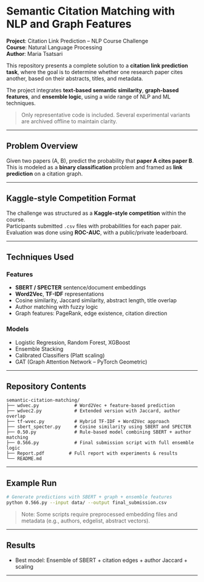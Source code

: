#  Semantic Citation Matching with NLP and Graph Features

 **Project**: Citation Link Prediction – NLP Course Challenge  
 **Course**: Natural Language Processing   
 **Author**: Maria Tsatsari

This repository presents a complete solution to a **citation link prediction task**, where the goal is to determine whether one research paper cites another, based on their abstracts, titles, and metadata.

The project integrates **text-based semantic similarity**, **graph-based features**, and **ensemble logic**, using a wide range of NLP and ML techniques.

>  Only representative code is included. Several experimental variants are archived offline to maintain clarity.

---

##  Problem Overview

Given two papers (A, B), predict the probability that **paper A cites paper B**. This is modeled as a **binary classification** problem and framed as **link prediction** on a citation graph.

---

##  Kaggle-style Competition Format

The challenge was structured as a **Kaggle-style competition** within the course.  
Participants submitted `.csv` files with probabilities for each paper pair. Evaluation was done using **ROC-AUC**, with a public/private leaderboard.


---

##  Techniques Used

### Features
- **SBERT / SPECTER** sentence/document embeddings
- **Word2Vec**, **TF-IDF** representations
- Cosine similarity, Jaccard similarity, abstract length, title overlap
- Author matching with fuzzy logic
- Graph features: PageRank, edge existence, citation direction

###  Models
- Logistic Regression, Random Forest, XGBoost
- Ensemble Stacking
- Calibrated Classifiers (Platt scaling)
- GAT (Graph Attention Network – PyTorch Geometric)

---

##  Repository Contents

```
semantic-citation-matching/
├── wdvec.py             # Word2Vec + feature-based prediction
├── wdvec2.py            # Extended version with Jaccard, author overlap
├── tf-wvec.py           # Hybrid TF-IDF + Word2Vec approach
├── sbert_specter.py     # Cosine similarity using SBERT and SPECTER
├── 0.50.py              # Rule-based model combining SBERT + author matching
├── 0.566.py             # Final submission script with full ensemble logic
├── Report.pdf         # Full report with experiments & results
└── README.md
```

---

##  Example Run

```bash
# Generate predictions with SBERT + graph + ensemble features
python 0.566.py --input data/ --output final_submission.csv
```

> Note: Some scripts require preprocessed embedding files and metadata (e.g., authors, edgelist, abstract vectors).

---

## Results

- Best model: Ensemble of SBERT + citation edges + author Jaccard + scaling


---


